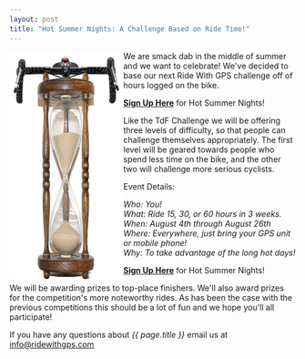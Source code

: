 ```yaml
---
layout: post
title: "Hot Summer Nights: A Challenge Based on Ride Time!"
---
```

<img style="float:left;" src="/images/post_images/hourevent_graphic.png"> We are smack dab in the middle of summer and we want to celebrate! We've decided to base our next Ride With GPS challenge off of hours logged on the bike. 

<a href="http://ridewithgps.com/competitions/Hot-summer-nights?utm_source=Blog&utm_medium=Blog&utm_campaign=Blog"><b>Sign Up Here</b></a> for Hot Summer Nights!

Like the TdF Challenge we will be offering three levels of difficulty, so that people can challenge themselves appropriately. The first level will be geared towards people who spend less time on the bike, and the other two will challenge more serious cyclists. 

Event Details:

*Who: You!<br />
What: Ride 15, 30, or 60 hours in 3 weeks.
<br />
When: August 4th through August 26th
<br />
Where: Everywhere, just bring your GPS unit or mobile phone!
<br />
Why: To take advantage of the long hot days!*


<a href="http://ridewithgps.com/competitions/Hot-summer-nights?utm_source=Blog&utm_medium=Blog&utm_campaign=Blog"><b>Sign Up Here</b></a> for Hot Summer Nights!

We will be awarding prizes to top-place finishers. We'll also award prizes for the competition's more noteworthy rides. As has been the case with the previous competitions this should be a lot of fun and we hope you'll all participate!

If you have any questions about *{{ page.title }}* email us at <a href="mailto:info@ridewithgps.com">info@ridewithgps.com</a>
